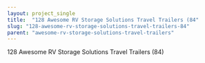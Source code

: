 ```yaml
---
layout: project_single
title:  "128 Awesome RV Storage Solutions Travel Trailers (84"
slug: "128-awesome-rv-storage-solutions-travel-trailers-84"
parent: "awesome-rv-storage-solutions-travel-trailers"
---
```

128 Awesome RV Storage Solutions Travel Trailers (84)